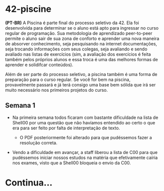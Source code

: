 # 42-piscine
**(PT-BR)** A Piscina é parte final do processo seletivo da 42. Ela foi desenvolvida para determinar se o aluno está apto para ingressar no curso regular de programação. Sua metodologia de aprendizado peer-to-peer permite o aluno sair de sua zona de conforto e aprender uma nova maneira de absorver conhecimento, seja pesquisando na internet documentações, seja trocando informações com seus colegas, seja avaliando e sendo avaliado nas listas de exercícios (sim, a avaliação dos exercícios é feita também pelos próprios alunos e essa troca é uma das melhores formas de aprender e solidifcar conteúdos).

Além de ser parte do processo seletivo, a piscina também é uma forma de preparação para o curso regular. Se você for bem na piscina, provavelmente passará e já terá consigo uma base bem sólida que irá ser muito necessário nos primeiros projetos do curso.


## Semana 1

* Na primeira semana todos ficaram com bastante dificuldade na lista de Shell00 por uma questão que não havíamos entendido ao certo o que era para ser feito por falta de interpretação de texto.
    - O PDF posteriormente foi alterado para que pudéssemos fazer a resolução correta.
 
* Vendo a dificuldade em avançar, a staff liberou a lista de C00 para que pudéssemos iniciar nossos estudos na matéria que efetivamente caíria nos exames, visto que a Shell00 bloqueia o envio da C00.

# Continua...

